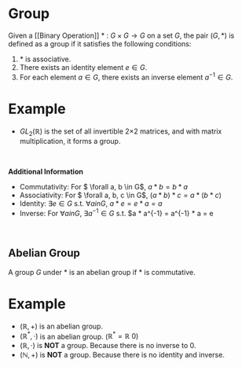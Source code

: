 # Group

Given a [[Binary Operation]] $*$ : $G \times G \rightarrow G$ on a set $G$, the pair $(G, *)$ is defined as a group if it satisfies the following conditions:

1.  $*$ is associative.
2.  There exists an identity element $e \in G$.
3.  For each element $a \in G$, there exists an inverse element $a^{-1} \in G$.

# Example

- $GL_{2}(\mathbb{R})$ is the set of all invertible 2×2 matrices, and with matrix multiplication, it forms a group.

<br/>

**Additional Information**

- Commutativity: For $ \forall a, b \in G$, $a * b = b * a$
- Associativity: For $ \forall a, b, c \in G$, $(a * b) * c = a * (b * c)$
- Identity: $\exists e \in G$ s.t. $\forall a in G$, $a * e = e * a = a$
- Inverse: For $\forall a in G$, $\exists a^{-1} \in G$ s.t. $a * a^{-1} = a^{-1} * a = e

<br/>

## Abelian Group

A group $G$ under $*$ is an abelian group if $*$ is commutative.

# Example

- $(\mathbb{R}, +)$ is an abelian group.
- $(\mathbb{R}^*, \cdot)$ is an abelian group. ($\mathbb{R}^* = \mathbb{R} \ {0}$)
- $(\mathbb{R}, \cdot)$ is **NOT** a group. Because there is no inverse to 0.
- $(\mathbb{N}, +)$ is **NOT** a group. Because there is no identity and inverse.